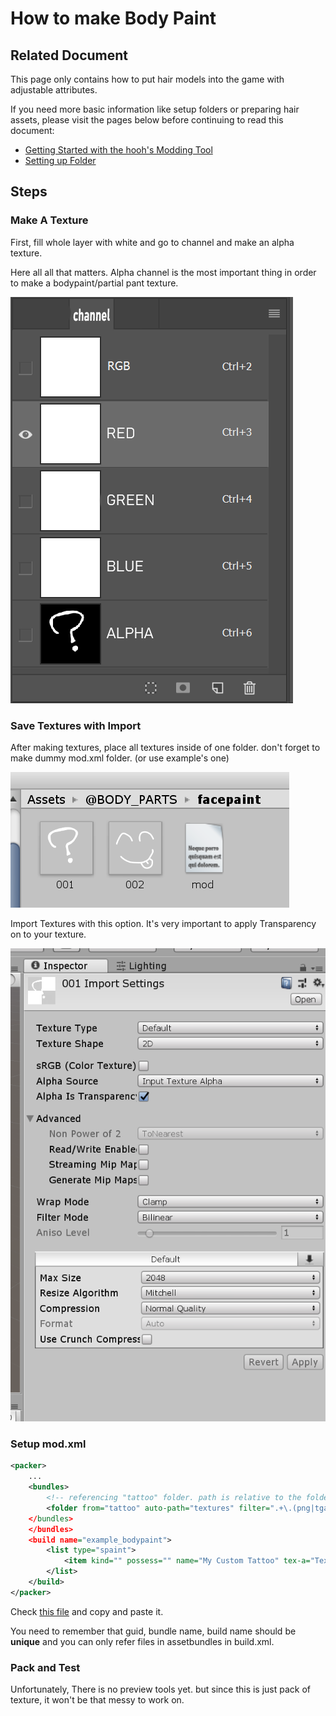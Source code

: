 # How to make Body Paint

## Related Document

This page only contains how to put hair models into the game with adjustable attributes.

If you need more basic information like setup folders or preparing hair assets, please visit the pages below before continuing to read this document:

-   [Getting Started with the hooh's Modding Tool](getting_started.md)
-   [Setting up Folder](tutorials/gearing-up.md)

## Steps

### Make A Texture

First, fill whole layer with white and go to channel and make an alpha texture.

Here all all that matters. Alpha channel is the most important thing in order to make a bodypaint/partial pant texture.

![image-20200214072029064](images\image-20200214072029064.png)

### Save Textures with Import

After making textures, place all textures inside of one folder. don't forget to make dummy mod.xml folder. (or use example's one)

![image-20200214072443472](images\image-20200214072443472.png)

Import Textures with this option. It's very important to apply Transparency on to your texture.

![image-20200214072527660](images\image-20200214072527660.png)

### Setup mod.xml

```xml
<packer>
	...
    <bundles>
    	<!-- referencing "tattoo" folder. path is relative to the folder  where mod.xml is present -->
        <folder from="tattoo" auto-path="textures" filter=".+\.(png|tga|tif|psd)"
    </bundles>
	</bundles>
	<build name="example_bodypaint">
		<list type="spaint">
			<item kind="" possess="" name="My Custom Tattoo" tex-a="TextureName" tex-g="TextureName2" thumb="ThumbnailName"/>
		</list>
	</build>
</packer>
```

Check [this file](https://github.com/hooh-hooah/ModdingTool/blob/release/Assets/%40BODY_PARTS/facepaint/mod.xml) and copy and paste it.

You need to remember that guid, bundle name, build name should be **unique** and you can only refer files in assetbundles in build.xml.

### Pack and Test

Unfortunately, There is no preview tools yet. but since this is just pack of texture, it won't be that messy to work on.
